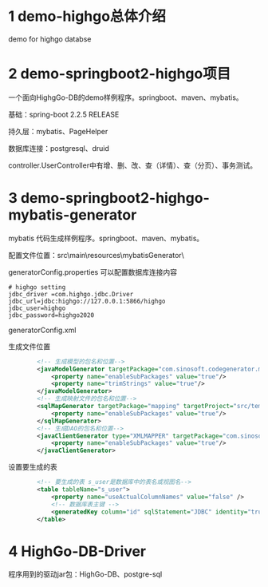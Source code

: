 # 1 demo-highgo总体介绍
demo for highgo databse





# 2 demo-springboot2-highgo项目
一个面向HighgGo-DB的demo样例程序。springboot、maven、mybatis。

基础：spring-boot 2.2.5 RELEASE

持久层：mybatis、PageHelper

数据库连接：postgresql、druid

controller.UserController中有增、删、改、查（详情）、查（分页）、事务测试。






# 3 demo-springboot2-highgo-mybatis-generator

mybatis 代码生成样例程序。springboot、maven、mybatis。

配置文件位置：src\main\resources\mybatisGenerator\

generatorConfig.properties 可以配置数据库连接内容

```properties
# highgo setting
jdbc_driver =com.highgo.jdbc.Driver
jdbc_url=jdbc:highgo://127.0.0.1:5866/highgo
jdbc_user=highgo
jdbc_password=highgo2020
```

generatorConfig.xml

生成文件位置

```xml
        <!-- 生成模型的包名和位置-->
        <javaModelGenerator targetPackage="com.sinosoft.codegenerator.model" targetProject="src/tempmybatis">
            <property name="enableSubPackages" value="true"/>
            <property name="trimStrings" value="true"/>
        </javaModelGenerator>
        <!-- 生成映射文件的包名和位置-->
        <sqlMapGenerator targetPackage="mapping" targetProject="src/tempmybatis">
            <property name="enableSubPackages" value="true"/>
        </sqlMapGenerator>
        <!-- 生成DAO的包名和位置-->
        <javaClientGenerator type="XMLMAPPER" targetPackage="com.sinosoft.codegenerator.mapper" targetProject="src/tempmybatis">
            <property name="enableSubPackages" value="true"/>
        </javaClientGenerator>
```

设置要生成的表

```xml
        <!-- 要生成的表 s_user是数据库中的表名或视图名-->
        <table tableName="s_user">
            <property name="useActualColumnNames" value="false" />
            <!-- 数据库表主键 -->
            <generatedKey column="id" sqlStatement="JDBC" identity="true" />
        </table>
```







# 4 HighGo-DB-Driver
程序用到的驱动jar包：HighGo-DB、postgre-sql